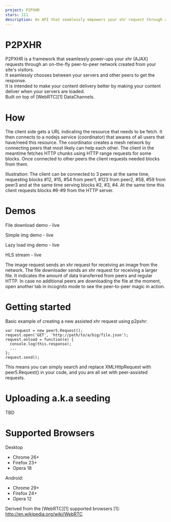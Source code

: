```yaml
---
project: P2PXHR
stars: 111
description: An API that seamlessly empowers your xhr request through an on-the-fly peer-to-peer network created from your site's visitors
---
```


P2PXHR
======

P2PXHR is a framework that seamlessly power-ups your xhr (AJAX) requests through an on-the-fly peer-to-peer network created from your site's visitors.  
It seamlessly chooses between your servers and other peers to get the response.  
It is intended to make your content delivery better by making your content deliver when your servers are loaded.  
Built on top of \[WebRTC\]\[1\] DataChannels.

How
===

The client side gets a URL indicating the resource that needs to be fetch. It then connects to a nodejs service (coordinator) that awares of all users that have/need this resource. The coordinator creates a mesh network by connecting peers that most likely can help each other. The client in the meantime fetches HTTP chunks using HTTP range requests for some blocks. Once connected to other peers the client requests needed blocks from them.

Illustration: The client can be connected to 3 peers at the same time, requesting blocks #12, #15, #54 from peer1, #123 from peer2, #58, #59 from peer3 and at the same time serving blocks #2, #3, #4. At the same time this client requests blocks #6-#9 from the HTTP server.

Demos
=====

File download demo - live

Simple img demo - live

Lazy load img demo - live

HLS stream - live

The image request sends an xhr request for receiving an image from the network. The file downloader sends an xhr request for receiving a larger file. It indicates the amount of data transferred from peers and regular HTTP. In case no additional peers are downloading the file at the moment, open another tab in incognito mode to see the peer-to-peer magic in action.

Getting started
===============

Basic example of creating a new assisted xhr request using p2pxhr:

```
var request = new peer5.Request();
request.open('GET', 'http://path/to/a/big/file.json');
request.onload = function(e) {
  console.log(this.response);
  ...
};
request.send();
```

This means you can simply search and replace XMLHttpRequest with peer5.Request() in your code, and you are all set with peer-assisted requests.

Uploading a.k.a seeding
=======================

TBD

Supported Browsers
==================

Desktop

-   Chrome 26+
-   Firefox 23+
-   Opera 18

Android:

-   Chrome 29+
-   Firefox 24+
-   Opera 12

Derived from the \[WebRTC\]\[1\] supported browsers \[1\]: http://en.wikipedia.org/wiki/WebRTC
